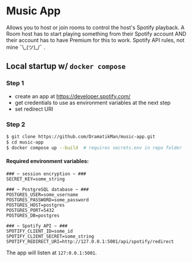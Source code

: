 # Music App

Allows you to host or join rooms to control the host's Spotify playback.
A Room host has to start playing something from their Spotify account AND
their account has to have Premium for this to work.
Spotify API rules, not mine ¯\\\_(ツ)_/¯ .

## Local startup w/ `docker compose`

### Step 1

- create an app at https://developer.spotify.com/
- get credentials to use as environment variables at the next step
- set redirect URI

### Step 2

```bash
$ git clone https://github.com/DramatikMan/music-app.git
$ cd music-app
$ docker compose up --build  # requires secrets.env in repo folder
```

#### Required environment variables:
```
### ~ session encryption ~ ###
SECRET_KEY=some_string

### ~ PostgreSQL database ~ ###
POSTGRES_USER=some_username
POSTGRES_PASSWORD=some_password
POSTGRES_HOST=postgres
POSTGRES_PORT=5432
POSTGRES_DB=postgres

### ~ Spotify API ~ ###
SPOTIFY_CLIENT_ID=some_id
SPOTIFY_CLIENT_SECRET=some_string
SPOTIFY_REDIRECT_URI=http://127.0.0.1:5001/api/spotify/redirect
```

The app will listen at `127:0.0.1:5001`.
